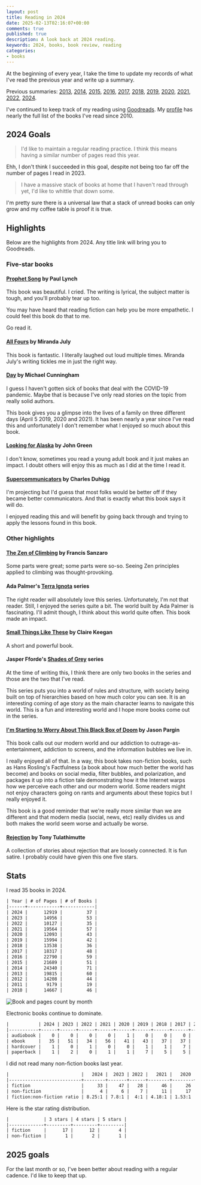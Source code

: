 ```yaml
---
layout: post
title: Reading in 2024
date: 2025-02-13T02:16:07+00:00
comments: true
published: true
description: A look back at 2024 reading.
keywords: 2024, books, book review, reading
categories:
- books
---
```


At the beginning of every year, I take the time to update my records of what I've read the previous year and write up a summary.

Previous summaries: [2013](/blog/2014/01/01/using-incanter-to-review-my-2013-reading/), [2014](/blog/2015/01/08/reading-in-2014/), [2015](/blog/2016/03/13/reading-in-2015/), [2016](/blog/2017/01/04/reading-in-2016/), [2017](/blog/2018/03/03/reading-in-2017/), [2018](/blog/2019/01/21/reading-in-2018/), [2019](/blog/2020/01/11/reading-in-2019/), [2020](/blog/2021/01/24/reading-in-2020/), [2021](/blog/2022/01/02/reading-in-2021/), [2022](/blog/2023/01/14/reading-in-2022/), [2024](/blog/2024/02/18/reading-in-2023/).

I've continued to keep track of my reading using [Goodreads](http://goodreads.com).
My [profile](https://www.goodreads.com/user/show/3431614-jake-mccrary) has nearly the full list of the books I've read since 2010.

## 2024 Goals

> I'd like to maintain a regular reading practice.
> I think this means having a similar number of pages read this year.

Ehh, I don't think I succeeded in this goal, despite not being too far off the number of pages I read in 2023.

> I have a massive stack of books at home that I haven't read through yet, I'd like to whittle that down some.

I'm pretty sure there is a universal law that a stack of unread books can only grow and my coffee table is proof it is true.

## Highlights

Below are the highlights from 2024.
Any title link will bring you to Goodreads.

### Five-star books

#### [Prophet Song](https://www.goodreads.com/book/show/158875813-prophet-song) by Paul Lynch

This book was beautiful.
I cried.
The writing is lyrical, the subject matter is tough, and you'll probably tear up too.

You may have heard that reading fiction can help you be more empathetic.
I could feel this book do that to me.

Go read it.

#### [All Fours](https://www.goodreads.com/book/show/197828937-all-fours) by Miranda July

This book is fantastic.
I literally laughed out loud multiple times.
Miranda July's writing tickles me in just the right way.

#### [Day](https://www.goodreads.com/book/show/145625425-day) by Michael Cunningham

I guess I haven't gotten sick of books that deal with the COVID-19 pandemic.
Maybe that is because I've only read stories on the topic from really solid authors.

This book gives you a glimpse into the lives of a family on three different days (April 5 2019, 2020 and 2021).
It has been nearly a year since I've read this and unfortunately I don't remember what I enjoyed so much about this book.

#### [Looking for Alaska](https://www.goodreads.com/book/show/6567453-looking-for-alaska) by John Green

I don't know, sometimes you read a young adult book and it just makes an impact.
I doubt others will enjoy this as much as I did at the time I read it.

#### [Supercommunicators](https://www.goodreads.com/book/show/157998171-supercommunicators) by Charles Duhigg

I'm projecting but I'd guess that most folks would be better off if they became better communicators.
And that is exactly what this book says it will do.

I enjoyed reading this and will benefit by going back through and trying to apply the lessons found in this book.

### Other highlights

#### [The Zen of Climbing](https://www.goodreads.com/book/show/91288912-the-zen-of-climbing) by Francis Sanzaro

Some parts were great; some parts were so-so.
Seeing Zen principles applied to climbing was thought-provoking.

#### Ada Palmer's [Terra Ignota](https://www.goodreads.com/series/166200-terra-ignota) series

The right reader will absolutely love this series.
Unfortunately, I'm not that reader.
Still, I enjoyed the series quite a bit.
The world built by Ada Palmer is fascinating.
I'll admit though, I think about this world quite often.
This book made an impact.

#### [Small Things Like These](https://www.goodreads.com/book/show/59016923-small-things-like-these) by Claire Keegan

A short and powerful book.

#### Jasper Fforde's [Shades of Grey](https://www.goodreads.com/series/51553-shades-of-grey) series

At the time of writing this, I think there are only two books in the series and those are the two that I've read.

This series puts you into a world of rules and structure, with society being built on top of hierarchies based on how much color you can see.
It is an interesting coming of age story as the main character learns to navigate this world.
This is a fun and interesting world and I hope more books come out in the series.

#### [I'm Starting to Worry About This Black Box of Doom](https://www.goodreads.com/book/show/204193039-i-m-starting-to-worry-about-this-black-box-of-doom) by Jason Pargin

This book calls out our modern world and our addiction to outrage-as-entertainment, addiction to screens, and the information bubbles we live in.

I really enjoyed all of that.
In a way, this book takes non-fiction books, such as Hans Rosling's Factfulness (a book about how much better the world has become) and books on social media, filter bubbles, and polarization, and packages it up into a fiction tale demonstrating how it the Internet warps how we perceive each other and our modern world.
Some readers might not enjoy characters going on rants and arguments about these topics but I really enjoyed it.

This book is a good reminder that we're really more similar than we are different and that modern media (social, news, etc) really divides us and both makes the world seem worse and actually be worse.

#### [Rejection](https://www.goodreads.com/book/show/204079049-rejection) by Tony Tulathimutte

A collection of stories about rejection that are loosely connected.
It is fun satire.
I probably could have given this one five stars.

## Stats

I read 35 books in 2024.

```org
| Year | # of Pages | # of Books |
|------+------------+------------|
| 2024 |      12919 |         37 |
| 2023 |      14956 |         53 |
| 2022 |      10127 |         35 |
| 2021 |      19564 |         57 |
| 2020 |      12093 |         43 |
| 2019 |      15994 |         42 |
| 2018 |      13538 |         36 |
| 2017 |      18317 |         48 |
| 2016 |      22790 |         59 |
| 2015 |      21689 |         51 |
| 2014 |      24340 |         71 |
| 2013 |      19815 |         60 |
| 2012 |      14208 |         44 |
| 2011 |       9179 |         19 |
| 2010 |      14667 |         46 |
```

![Book and pages count by month](/images/reading-by-month-2024.svg "Number of books and pages for each month")

Electronic books continue to dominate.

```org
|           | 2024 | 2023 | 2022 | 2021 | 2020 | 2019 | 2018 | 2017 | 2016 | 2015 |
|-----------+------+------+------+------+------+------+------+------+------+------|
| audiobook |    0 |    0 |    0 |    0 |    1 |    0 |    0 |    0 |    0 |    0 |
| ebook     |   35 |   51 |   34 |   56 |   41 |   43 |   37 |   37 |   56 |   47 |
| hardcover |    1 |    0 |    1 |    0 |    0 |    1 |    1 |    7 |    0 |    1 |
| paperback |    1 |    2 |    0 |    1 |    1 |    7 |    5 |    5 |    3 |    3 |
```

I did not read many non-fiction books last year.

```org
|                           |   2024 |  2023 | 2022 |   2021 |   2020 |   2019 |   2018 |
|---------------------------+--------+-------+------+--------+--------+--------+--------|
| fiction                   |     33 |    47 |   28 |     46 |     26 |     28 |     29 |
| non-fiction               |      4 |     6 |    7 |     11 |     17 |     23 |     14 |
| fiction:non-fiction ratio | 8.25:1 | 7.8:1 |  4:1 | 4.18:1 | 1.53:1 | 1.22:1 | 2.07:1 |

```

Here is the star rating distribution.

```org
|             | 3 stars | 4 stars | 5 stars |
|-------------+---------+---------+---------|
| fiction     |      17 |      12 |       4 |
| non-fiction |       1 |       2 |       1 |
```

## 2025 goals

For the last month or so, I've been better about reading with a regular cadence.
I'd like to keep that up.